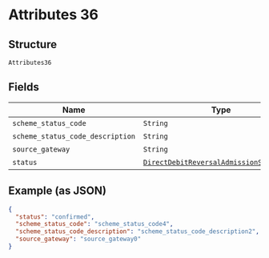 
# Attributes 36

## Structure

`Attributes36`

## Fields

| Name | Type | Tags | Description |
|  --- | --- | --- | --- |
| `scheme_status_code` | `String` | Optional | - |
| `scheme_status_code_description` | `String` | Optional | - |
| `source_gateway` | `String` | Optional | - |
| `status` | [`DirectDebitReversalAdmissionStatusEnum`](../../doc/models/direct-debit-reversal-admission-status-enum.md) | Optional | - |

## Example (as JSON)

```json
{
  "status": "confirmed",
  "scheme_status_code": "scheme_status_code4",
  "scheme_status_code_description": "scheme_status_code_description2",
  "source_gateway": "source_gateway0"
}
```

